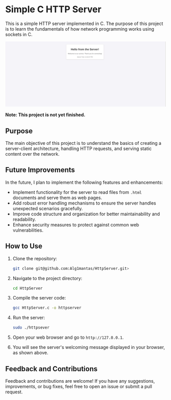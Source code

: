 # Simple C HTTP Server

This is a simple HTTP server implemented in C. The purpose of this project is to learn the fundamentals of how network programming works using sockets in C.

![HttpServer](server.jpg)

**Note: This project is not yet finished.**

## Purpose

The main objective of this project is to understand the basics of creating a server-client architecture, handling HTTP requests, and serving static content over the network. 

## Future Improvements

In the future, I plan to implement the following features and enhancements:
- Implement functionality for the server to read files from `.html` documents and serve them as web pages.
- Add robust error handling mechanisms to ensure the server handles unexpected scenarios gracefully.
- Improve code structure and organization for better maintainability and readability.
- Enhance security measures to protect against common web vulnerabilities.

## How to Use

1. Clone the repository:

    ```bash
    git clone git@github.com:Alg1mantas/HttpServer.git>
    ```

2. Navigate to the project directory:

    ```bash
    cd HttpServer
    ```

3. Compile the server code:

    ```bash
    gcc HttpServer.c -o httpserver
    ```

4. Run the server:

    ```bash
    sudo ./httpsever
    ```

5. Open your web browser and go to `http://127.0.0.1`.

6. You will see the server's welcoming message displayed in your browser, as shown above.


## Feedback and Contributions

Feedback and contributions are welcome! If you have any suggestions, improvements, or bug fixes, feel free to open an issue or submit a pull request.


